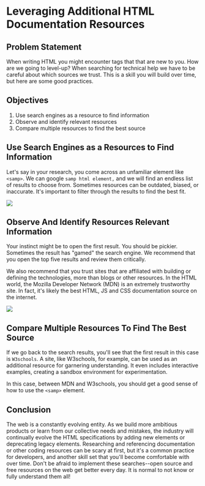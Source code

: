 # Leveraging Additional HTML Documentation Resources

## Problem Statement

When writing HTML you might encounter tags that that are new to you.  How are
we going to level-up?  When searching for technical help we have to be careful
about which sources we trust. This is a skill you will build over time, but
here are some good practices.

## Objectives

1. Use search engines as a resource to find information
2. Observe and identify relevant resources
3. Compare multiple resources to find the best source


## Use Search Engines as a Resources to Find Information

Let's say in your research, you come across an unfamiliar element like
`<samp>`. We can google `samp html element,` and we will find an endless list
of results to choose from. Sometimes resources can be outdated, biased, or
inaccurate. It's important to filter through the results to find the best fit.

![](https://curriculum-content.s3.amazonaws.com/web-development/html-element-search.png)

## Observe And Identify Resources Relevant Information

Your instinct might be to open the first result. You should be pickier.
Sometimes the result has "gamed" the search engine. We recommend that you open
the top five results and review them critically.

We also recommend that you trust sites that are affiliated with building or
defining the technologies, more than blogs or other resources. In the HTML
world, the Mozilla Developer Network (MDN) is an extremely trustworthy site.
In fact, it's likely the best HTML, JS and CSS documentation source on the
internet.

![](https://curriculum-content.s3.amazonaws.com/web-development/samp-mdn-page.png)

## Compare Multiple Resources To Find The Best Source

If we go back to the search results, you'll see that the first result in this
case is `W3schools`. A site, like W3schools, for example, can be used as an
additional resource for garnering understanding. It even includes interactive
examples, creating a sandbox environment for experimentation.

In this case, between MDN and W3schools, you should get a good sense of how to
use the `<samp>` element.

## Conclusion

The web is a constantly evolving entity. As we build more ambitious products or
learn from our collective needs and mistakes, the industry will continually
evolve the HTML specifications by adding new elements or deprecating legacy
elements. Researching and referencing documentation or other coding resources
can be scary at first, but it's a common practice for developers, and another
skill set that you'll become comfortable with over time. Don't be afraid to
implement these searches--open source and free resources on the web get better
every day. It is normal to not know or fully understand them all!
